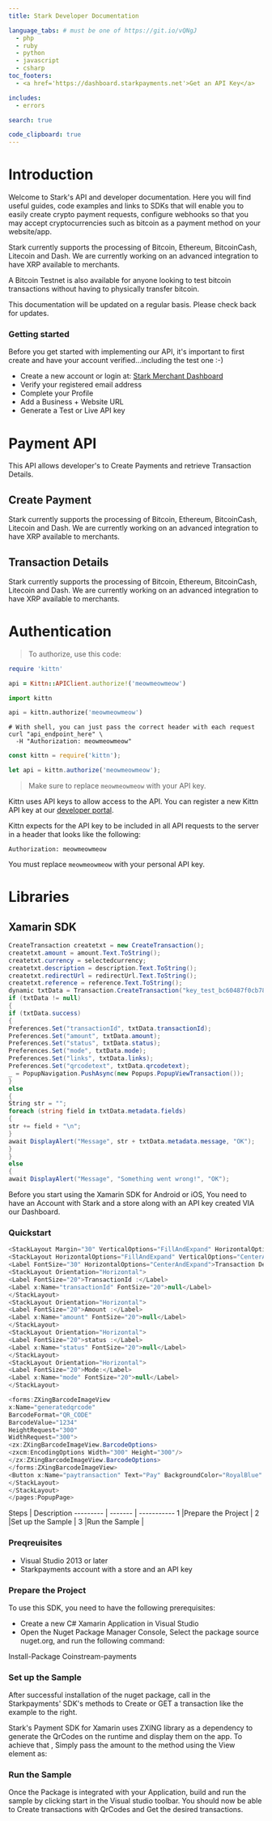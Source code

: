 ```yaml
---
title: Stark Developer Documentation

language_tabs: # must be one of https://git.io/vQNgJ
  - php
  - ruby
  - python
  - javascript
  - csharp
toc_footers:
  - <a href='https://dashboard.starkpayments.net'>Get an API Key</a>

includes:
  - errors

search: true

code_clipboard: true
---
```


# Introduction

Welcome to Stark's API and developer documentation. Here you will find useful guides, code examples and links to SDKs that will enable you to easily create crypto payment requests, configure webhooks so that you may accept cryptocurrencies such as bitcoin as a payment method on your website/app.

Stark currently supports the processing of Bitcoin, Ethereum, BitcoinCash, Litecoin and Dash. We are currently working on an advanced integration to have XRP available to merchants.

A Bitcoin Testnet is also available for anyone looking to test bitcoin transactions without having to physically transfer bitcoin.

This documentation will be updated on a regular basis. Please check back for updates.

### Getting started

Before you get started with implementing our API, it's important to first create and have your account verified...including the test one :-)

- Create a new account or login at: <a href='https://dashboard.starkpayments.net'> Stark Merchant Dashboard</a>
- Verify your registered email address
- Complete your Profile
- Add a Business + Website URL
- Generate a Test or Live API key

# Payment API

This API allows developer's to Create Payments and retrieve Transaction Details.

## Create Payment

Stark currently supports the processing of Bitcoin, Ethereum, BitcoinCash, Litecoin and Dash. We are currently working on an advanced integration to have XRP available to merchants.

## Transaction Details

Stark currently supports the processing of Bitcoin, Ethereum, BitcoinCash, Litecoin and Dash. We are currently working on an advanced integration to have XRP available to merchants.

# Authentication

> To authorize, use this code:

```ruby
require 'kittn'

api = Kittn::APIClient.authorize!('meowmeowmeow')
```

```python
import kittn

api = kittn.authorize('meowmeowmeow')
```

```shell
# With shell, you can just pass the correct header with each request
curl "api_endpoint_here" \
  -H "Authorization: meowmeowmeow"
```

```javascript
const kittn = require('kittn');

let api = kittn.authorize('meowmeowmeow');
```

> Make sure to replace `meowmeowmeow` with your API key.

Kittn uses API keys to allow access to the API. You can register a new Kittn API key at our [developer portal](http://example.com/developers).

Kittn expects for the API key to be included in all API requests to the server in a header that looks like the following:

`Authorization: meowmeowmeow`

<aside class="notice">
You must replace <code>meowmeowmeow</code> with your personal API key.
</aside>

# Libraries

## Xamarin SDK

```csharp
CreateTransaction createtxt = new CreateTransaction();
createtxt.amount = amount.Text.ToString();
createtxt.currency = selectedcurrency;
createtxt.description = description.Text.ToString();
createtxt.redirectUrl = redirectUrl.Text.ToString();
createtxt.reference = reference.Text.ToString();
dynamic txtData = Transaction.CreateTransaction("key_test_bc60487f0cb789d79e281359d21e9eb7321a16ce",createtxt);
if (txtData != null)
{
if (txtData.success)
{
Preferences.Set("transactionId", txtData.transactionId);
Preferences.Set("amount", txtData.amount);
Preferences.Set("status", txtData.status);
Preferences.Set("mode", txtData.mode);
Preferences.Set("links", txtData.links);
Preferences.Set("qrcodetext", txtData.qrcodetext);
_ = PopupNavigation.PushAsync(new Popups.PopupViewTransaction());
}
else
{
String str = "";
foreach (string field in txtData.metadata.fields)
{
str += field + "\n";
}
await DisplayAlert("Message", str + txtData.metadata.message, "OK");
}
}
else
{
await DisplayAlert("Message", "Something went wrong!", "OK");
```

Before you start using the Xamarin SDK for Android or iOS, You need to have an Account with Stark and a store along with an API key created VIA our Dashboard.

### Quickstart

```csharp
<StackLayout Margin="30" VerticalOptions="FillAndExpand" HorizontalOptions="FillAndExpand">
<StackLayout HorizontalOptions="FillAndExpand" VerticalOptions="CenterAndExpand">
<Label FontSize="30" HorizontalOptions="CenterAndExpand">Transaction Detail</Label>
<StackLayout Orientation="Horizontal">
<Label FontSize="20">TransactionId :</Label>
<Label x:Name="transactionId" FontSize="20">null</Label>
</StackLayout>
<StackLayout Orientation="Horizontal">
<Label FontSize="20">Amount :</Label>
<Label x:Name="amount" FontSize="20">null</Label>
</StackLayout>
<StackLayout Orientation="Horizontal">
<Label FontSize="20">status :</Label>
<Label x:Name="status" FontSize="20">null</Label>
</StackLayout>
<StackLayout Orientation="Horizontal">
<Label FontSize="20">Mode:</Label>
<Label x:Name="mode" FontSize="20">null</Label>
</StackLayout>

<forms:ZXingBarcodeImageView
x:Name="generatedqrcode"
BarcodeFormat="QR_CODE"
BarcodeValue="1234"
HeightRequest="300"
WidthRequest="300">
<zx:ZXingBarcodeImageView.BarcodeOptions>
<zxcm:EncodingOptions Width="300" Height="300"/>
</zx:ZXingBarcodeImageView.BarcodeOptions>
</forms:ZXingBarcodeImageView>
<Button x:Name="paytransaction" Text="Pay" BackgroundColor="RoyalBlue" BorderWidth="1" TextColor="White" BorderColor="DarkBlue" Clicked="paytransaction_Clicked" CornerRadius="15"/>
</StackLayout>
</StackLayout>
</pages:PopupPage>
```


Steps | Description
--------- | ------- | -----------
1 |Prepare the Project | 
2 |Set up the Sample |
3 |Run the Sample |

### Preqreuisites
<ul>
  <li>Visual Studio 2013 or later</li>
  <li>Starkpayments account with a store and an API key</li>
</ul>

###  Prepare the Project

To use this SDK, you need to have the following prerequisites: 
<ul>
  <li>Create a new C# Xamarin Application in Visual Studio</li>
  <li>Open the Nuget Package Manager Console, Select the package source nuget.org, and run the following command:</li>
</ul>
<aside class="success">
Install-Package Coinstream-payments
</aside>

### Set up the Sample
After successful installation of the nuget package, call in the Starkpayments' SDK's methods to Create or GET a transaction like the example to the right.


Stark's Payment SDK for Xamarin uses ZXING library as a dependency to generate the QrCodes on the runtime and display them on the app. To achieve that , Simply pass the amount to the method using the View element as:

### Run the Sample
Once the Package is integrated with your Application, build and run the sample by clicking start in the Visual studio toolbar. You should now be able to Create transactions with QrCodes and Get the desired transactions.





